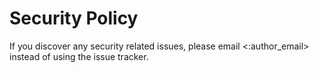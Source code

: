 # Security Policy

If you discover any security related issues, please email <:author_email> instead of using the issue tracker.
